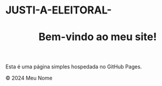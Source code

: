 # JUSTI-A-ELEITORAL-

<!DOCTYPE html>
<html lang="pt-BR">
<head>
    <meta charset="UTF-8">
    <meta name="viewport" content="width=device-width, initial-scale=1.0">
    <title>Meu Site no GitHub Pages</title>
    <link rel="stylesheet" href="style.css">
</head>
<body>
    <header>
        <h1>Bem-vindo ao meu site!</h1>
    </header>
    <section>
        <p>Esta é uma página simples hospedada no GitHub Pages.</p>
    </section>
    <footer>
        <p>&copy; 2024 Meu Nome</p>
    </footer>
</body>
</html>
